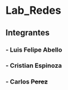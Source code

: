 # Lab_Redes
## **Integrantes**
### - Luis Felipe Abello
### - Cristian Espinoza
### - Carlos ~~Perez~~

